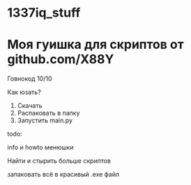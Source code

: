 # 1337iq_stuff
# Моя гуишка для скриптов от github.com/X88Y 
Говнокод 10/10

Как юзать?
1. Скачать
2. Распаковать в папку
3. Запустить main.py

todo:

info и howto менюшки

Найти и стырить больше скриптов

запаковать всё в красивый .exe файл
